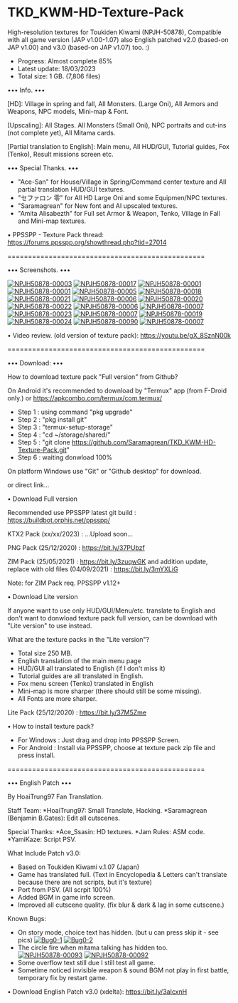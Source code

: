# TKD_KWM-HD-Texture-Pack
High-resolution textures for Toukiden Kiwami (NPJH-50878), Compatible with all game version (JAP v1.00-1.07) also English patched v2.0 (based-on JAP v1.00) and v3.0 (based-on JAP v1.07) too. :)

- Progress: Almost complete 85%
- Latest update: 18/03/2023
- Total size: 1 GB. (7,806 files)

••• Info. •••

[HD]: Village in spring and fall, All Monsters. (Large Oni), All Armors and Weapons, NPC models, Mini-map & Font.

[Upscaling]: All Stages. All Monsters (Small Oni), NPC portraits and cut-ins (not complete yet), All Mitama cards.

[Partial translation to English]: Main menu, All HUD/GUI, Tutorial guides, Fox (Tenko), Result missions screen etc.

••• Special Thanks. •••

- "Ace-San" for House/Village in Spring/Command center texture and All partial translation HUD/GUI textures.
- "セファロン 零" for All HD Large Oni and some Equipmen/NPC textures.
- "Saramagrean" for New font and AI upscaled textures.
- "Amita Alisabezth" for Full set Armor & Weapon, Tenko, Village in Fall and Mini-map textures.

• PPSSPP - Texture Pack thread:
https://forums.ppsspp.org/showthread.php?tid=27014

================================================

••• Screenshots. •••

<a href="https://ibb.co/j86hGxt"><img src="https://i.ibb.co/mRDJtYp/NPJH50878-00003.jpg" alt="NPJH50878-00003" border="0"></a>
<a href="https://ibb.co/fX7Y2c8"><img src="https://i.ibb.co/MgLDsX8/NPJH50878-00017.jpg" alt="NPJH50878-00017" border="0"></a>
<a href="https://ibb.co/QmzFGQp"><img src="https://i.ibb.co/9Yz9jgc/NPJH50878-00001.jpg" alt="NPJH50878-00001" border="0"></a>
<a href="https://ibb.co/x70y24h"><img src="https://i.ibb.co/LZWM0GS/NPJH50878-00002.jpg" alt="NPJH50878-00001" border="0"></a>
<a href="https://ibb.co/PDbYFY2"><img src="https://i.ibb.co/GH1JnJZ/NPJH50878-00005.jpg" alt="NPJH50878-00005" border="0"></a>
<a href="https://ibb.co/GxkCvPK"><img src="https://i.ibb.co/vwmLxz7/NPJH50878-00018.jpg" alt="NPJH50878-00018" border="0"></a>
<a href="https://ibb.co/sv1YhRS"><img src="https://i.ibb.co/wNQmTgH/NPJH50878-00021.jpg" alt="NPJH50878-00021" border="0"></a>
<a href="https://ibb.co/2Y5wGtK"><img src="https://i.ibb.co/YTb6Hkj/NPJH50878-00006.jpg" alt="NPJH50878-00006" border="0"></a>
<a href="https://ibb.co/qM8GFg0"><img src="https://i.ibb.co/5W3DxjY/NPJH50878-00020.jpg" alt="NPJH50878-00020" border="0"></a>
<a href="https://ibb.co/JmjhtsM"><img src="https://i.ibb.co/fqdcFxP/NPJH50878-00022.jpg" alt="NPJH50878-00022" border="0"></a>
<a href="https://ibb.co/JqKXxSN"><img src="https://i.ibb.co/gd3svcG/NPJH50878-00036.jpg" alt="NPJH50878-00006" border="0"></a>
<a href="https://ibb.co/G77y3c1"><img src="https://i.ibb.co/xhhW8Jc/NPJH50878-00007.jpg" alt="NPJH50878-00007" border="0"></a>
<a href="https://ibb.co/C8Z4NpR"><img src="https://i.ibb.co/1Q5BhYF/NPJH50878-00023.jpg" alt="NPJH50878-00023" border="0"></a>
<a href="https://ibb.co/XWL0zjn"><img src="https://i.ibb.co/WH58cGr/NPJH50878-00012.jpg" alt="NPJH50878-00007" border="0"></a>
<a href="https://ibb.co/gDcyVV9"><img src="https://i.ibb.co/30P1zzd/NPJH50878-00019.jpg" alt="NPJH50878-00019" border="0"></a>
<a href="https://ibb.co/6Pd5TKG"><img src="https://i.ibb.co/T8C57QJ/NPJH50878-00024.jpg" alt="NPJH50878-00024" border="0"></a>
<a href="https://ibb.co/FJ9ZsXY"><img src="https://i.ibb.co/BjmW4G6/NPJH50878-00090.jpg" alt="NPJH50878-00090" border="0"></a>
<a href="https://ibb.co/mJfJ2gt"><img src="https://i.ibb.co/1ZFZPjK/NPJH50878-00030.jpg" alt="NPJH50878-00007" border="0"></a>

• Video review. (old version of texture pack):
https://youtu.be/gX_8SznN00k

================================================

••• Download: •••

How to download texture pack "Full version" from Github?

On Android it's recommended to download by "Termux" app (from F-Droid only.)
or https://apkcombo.com/termux/com.termux/

- Step 1 : using command "pkg upgrade"
- Step 2 : "pkg install git"
- Step 3 : "termux-setup-storage"
- Step 4 : "cd ~/storage/shared/"
- Step 5 : "git clone https://github.com/Saramagrean/TKD_KWM-HD-Texture-Pack.git"
- Step 6 : waiting donwload 100%

On platform Windows use "Git" or "Github desktop" for download.

or direct link...

• Download Full version

Recommended use PPSSPP latest git build : https://buildbot.orphis.net/ppsspp/

KTX2 Pack (xx/xx/2023) : ...Upload soon...

PNG Pack (25/12/2020) : https://bit.ly/37PUbzf

ZIM Pack (25/05/2021) : https://bit.ly/3zuqwGK and addition update, replace with old files (04/09/2021) :  https://bit.ly/3mYXLiG

Note: for ZIM Pack req. PPSSPP v1.12+

• Download Lite version

If anyone want to use only HUD/GUI/Menu/etc. translate to English and don't want to donwload texture pack full version, can be download with "Lite version" to use instead.

What are the texture packs in the "Lite version"?
- Total size 250 MB.
- English translation of the main menu page
- HUD/GUI all translated to English (if I don't miss it)
- Tutorial guides are all translated in English.
- Fox menu screen (Tenko) translated in English
- Mini-map is more sharper (there should still be some missing).
- All Fonts are more sharper.

Lite Pack (25/12/2020) : https://bit.ly/37M5Zme

• How to install texture pack?

- For Windows : Just drag and drop into PPSSPP Screen.
- For Android : Install via PPSSPP, choose at texture pack zip file and press install.

================================================

••• English Patch •••

By HoaiTrung97 Fan Translation.

Staff Team:
*HoaiTrung97: Small Translate, Hacking.
*Saramagrean (Benjamin B.Gates): Edit all cutscenes.

Special Thanks:
*Ace_Ssasin: HD textures.
*Jam Rules: ASM code.
*YamiKaze: Script PSV.

What Include Patch v3.0:
- Based on Toukiden Kiwami v.1.07 (Japan)
- Game has translated full. (Text in Encyclopedia & Letters can't translate because there are not scripts, but it's texture)
- Port from PSV. (All scrpit 100%)
- Added BGM in game info screen.
- Improved all cutscene quality. (fix blur & dark & lag in some cutscene.)

Known Bugs:
- On story mode, choice text has hidden. (but u can press skip it - see pics)
<a href="https://ibb.co/fNJTFyH"><img src="https://i.ibb.co/WzCR5Mf/Bug0-1.png" alt="Bug0-1" border="0"></a>
<a href="https://ibb.co/z5b6Xrd"><img src="https://i.ibb.co/8B2Yr0k/Bug0-2.png" alt="Bug0-2" border="0"></a>
- The circle fire when mitama talking has hidden too.
<a href="https://ibb.co/hFv23sH"><img src="https://i.ibb.co/MkLPFnp/NPJH50878-00093.png" alt="NPJH50878-00093" border="0"></a>
<a href="https://ibb.co/Wz3kgtH"><img src="https://i.ibb.co/R6S3zyg/NPJH50878-00092.png" alt="NPJH50878-00092" border="0"></a>
- Some overflow text still due I still test all game.
- Sometime noticed invisible weapon & sound BGM not play in first battle, temporary fix by restart game.

• Download English Patch v3.0 (xdelta): https://bit.ly/3aIcxnH


